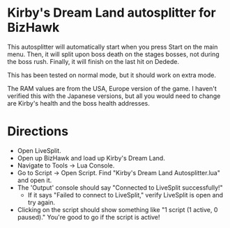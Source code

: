 # Kirby's Dream Land autosplitter for BizHawk

This autosplitter will automatically start when you press Start on the main menu. Then, it will split upon boss death
on the stages bosses, not during the boss rush. Finally, it will finish on the last hit on Dedede.

This has been tested on normal mode, but it should work on extra mode.

The RAM values are from the USA, Europe version of the game. I haven't verified this with the Japanese versions, but all you would need to change are Kirby's health and the boss health addresses.

# Directions
* Open LiveSplit.
* Open up BizHawk and load up Kirby's Dream Land.
* Navigate to Tools -> Lua Console.
* Go to Script -> Open Script. Find "Kirby's Dream Land Autosplitter.lua" and open it.
* The 'Output' console should say "Connected to LiveSplit successfully!"
  * If it says "Failed to connect to LiveSplit," verify LiveSplit is open and try again.
* Clicking on the script should show something like "1 script (1 active, 0 paused)." You're good to go if the script is active!
